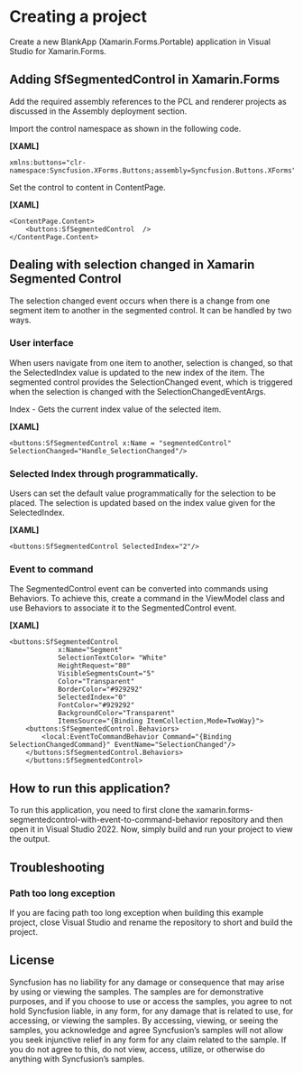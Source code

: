 # Creating a project
Create a new BlankApp (Xamarin.Forms.Portable) application in Visual Studio for Xamarin.Forms.

## Adding SfSegmentedControl in Xamarin.Forms
Add the required assembly references to the PCL and renderer projects as discussed in the Assembly deployment  section.

Import the control namespace as shown in the following code.

**[XAML]**

```
xmlns:buttons="clr-namespace:Syncfusion.XForms.Buttons;assembly=Syncfusion.Buttons.XForms"
```
Set the control to content in ContentPage.

**[XAML]**
```
<ContentPage.Content>
    <buttons:SfSegmentedControl  />
</ContentPage.Content>
```
## Dealing with selection changed in Xamarin Segmented Control

The selection changed event occurs when there is a change from one segment item to another in the segmented control. It can be handled by two ways.

### User interface
When users navigate from one item to another, selection is changed, so that the SelectedIndex value is updated to the new index of the item. The segmented control provides the SelectionChanged event, which is triggered when the selection is changed with the SelectionChangedEventArgs.

Index - Gets the current index value of the selected item.

**[XAML]**

```
<buttons:SfSegmentedControl x:Name = "segmentedControl" SelectionChanged="Handle_SelectionChanged"/>
```
### Selected Index through programmatically.
Users can set the default value programmatically for the selection to be placed. The selection is updated based on the index value given for the SelectedIndex.

**[XAML]**
```
<buttons:SfSegmentedControl SelectedIndex="2"/>
```

### Event to command

The SegmentedControl event can be converted into commands using Behaviors. To achieve this, create a command in the ViewModel class and use Behaviors to associate it to the SegmentedControl event.

**[XAML]**
```
<buttons:SfSegmentedControl 
            x:Name="Segment" 
            SelectionTextColor= "White"
            HeightRequest="80"
            VisibleSegmentsCount="5"
            Color="Transparent" 
            BorderColor="#929292"
            SelectedIndex="0" 
            FontColor="#929292"
            BackgroundColor="Transparent"
            ItemsSource="{Binding ItemCollection,Mode=TwoWay}">
    <buttons:SfSegmentedControl.Behaviors>
        <local:EventToCommandBehavior Command="{Binding SelectionChangedCommand}" EventName="SelectionChanged"/>
    </buttons:SfSegmentedControl.Behaviors>
    </buttons:SfSegmentedControl>
```
## How to run this application?

To run this application, you need to first clone the xamarin.forms-segmentedcontrol-with-event-to-command-behavior repository and then open it in Visual Studio 2022. Now, simply build and run your project to view the output.

## <a name="troubleshooting"></a>Troubleshooting ##
### Path too long exception
If you are facing path too long exception when building this example project, close Visual Studio and rename the repository to short and build the project.

## License

Syncfusion has no liability for any damage or consequence that may arise by using or viewing the samples. The samples are for demonstrative purposes, and if you choose to use or access the samples, you agree to not hold Syncfusion liable, in any form, for any damage that is related to use, for accessing, or viewing the samples. By accessing, viewing, or seeing the samples, you acknowledge and agree Syncfusion’s samples will not allow you seek injunctive relief in any form for any claim related to the sample. If you do not agree to this, do not view, access, utilize, or otherwise do anything with Syncfusion’s samples.